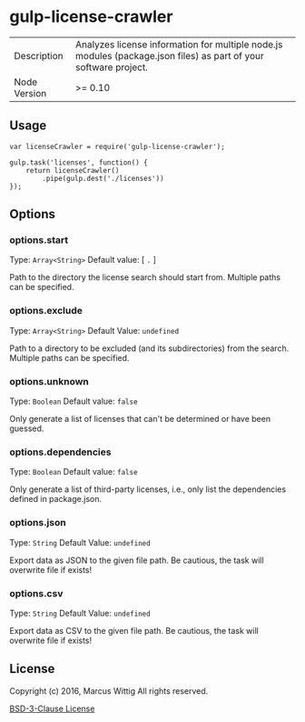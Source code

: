# gulp-license-crawler

<table>
<tr>
<td>Description</td>
<td>Analyzes license information for multiple node.js modules (package.json files) as
 part of your software project.</td>
</tr>
<tr>
<td>Node Version</td>
<td>>= 0.10</td>
</tr>
</table>

## Usage

    var licenseCrawler = require('gulp-license-crawler');
    
    gulp.task('licenses', function() {
        return licenseCrawler()
            .pipe(gulp.dest('./licenses'))
    });


## Options

### options.start
Type: `Array<String>`
Default value: [ `.` ]

Path to the directory the license search should start from. Multiple paths can be specified.

### options.exclude

Type: `Array<String>`
Default Value: `undefined`

Path to a directory to be excluded (and its subdirectories) from the search. Multiple paths can be specified.

### options.unknown
Type: `Boolean`
Default value: `false`

Only generate a list of licenses that can't be determined or have been guessed.

### options.dependencies
Type: `Boolean`
Default value: `false`

Only generate a list of third-party licenses, i.e., only list the dependencies defined in package.json.

### options.json
Type: `String`
Default Value: `undefined`

Export data as JSON to the given file path. Be cautious, the task will overwrite file if exists!

### options.csv
Type: `String`
Default Value: `undefined`

Export data as CSV to the given file path. Be cautious, the task will overwrite file if exists!

## License 

Copyright (c) 2016, Marcus Wittig
All rights reserved.

[BSD-3-Clause License](https://github.com/mwittig/gulp-license-crawler/blob/master/LICENSE)
 


